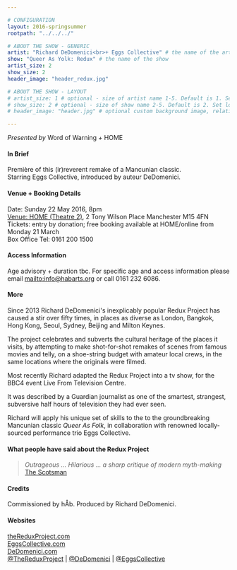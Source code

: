 ```yaml
---

# CONFIGURATION
layout: 2016-springsummer
rootpath: "../../../"

# ABOUT THE SHOW - GENERIC
artist: "Richard DeDomenici<br>+ Eggs Collective" # the name of the artist or company
show: "Queer As Yolk: Redux" # the name of the show
artist_size: 2
show_size: 2
header_image: "header_redux.jpg"

# ABOUT THE SHOW - LAYOUT
# artist_size: 1 # optional - size of artist name 1-5. Default is 1. Set longer names to lower values
# show_size: 2 # optional - size of show name 2-5. Default is 2. Set longer names to lower values
# header_image: "header.jpg" # optional custom background image, relative to current page

---
```

*Presented by* Word of Warning *+* HOME      
           
#### In Brief     
Première of this (ir)reverent remake of a Mancunian classic.<br>Starring Eggs Collective, introduced by auteur DeDomenici.        
         
#### Venue + Booking Details       
Date: Sunday 22 May 2016, 8pm              
<a href="http://homemcr.org/visit" target="_blank">Venue: HOME (Theatre 2)</a>, 2 Tony Wilson Place Manchester M15 4FN          
Tickets: entry by donation; free booking available at HOME/online from Monday 21 March            
Box Office Tel: 0161 200 1500             
              
#### Access Information      
Age advisory + duration tbc. For specific age and access information please email <mailto:info@habarts.org> or call 0161 232 6086.    

#### More
Since 2013 Richard DeDomenici's inexplicably popular Redux Project has caused a stir over fifty times, in places as diverse as London, Bangkok, Hong Kong, Seoul, Sydney, Beijing and Milton Keynes.    
 
The project celebrates and subverts the cultural heritage of the places it visits, by attempting to make shot-for-shot remakes of scenes from famous movies and telly, on a shoe-string budget with amateur local crews, in the same locations where the originals were filmed.    
 
Most recently Richard adapted the Redux Project into a tv show, for the BBC4 event Live From Television Centre.    

It was described by a Guardian journalist as one of the smartest, strangest, subversive half hours of television they had ever seen.    

Richard will apply his unique set of skills to the to the groundbreaking Mancunian classic *Queer As Folk*, in collaboration with renowned locally-sourced performance trio Eggs Collective.    

#### What people have said about the Redux Project        
>*Outrageous ... Hilarious ... a sharp critique of modern myth-making*<br><a href="http://URL" target="_blank">The Scotsman</a>       
   
#### Credits         
Commissioned by hÅb. Produced by Richard DeDomenici.        
          
#### Websites       
<a href="http://dedomenici.com/redux" target="_blank">theReduxProject.com</a><br><a href="http://www.EggsCollective.com" target="_blank">EggsCollective.com</a><br><a href="http://dedomenici.com" target="_blank">DeDomenici.com</a><br><a href="http://twitter.com/TheReduxProject" target="_blank">@TheReduxProject</a> | <a href="http://twitter.com/DeDomenici" target="_blank">@DeDomenici</a> | <a href="http://twitter.com/EggsCollective" target="_blank">@EggsCollective</a>

